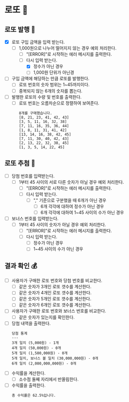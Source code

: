# 로또 🎰

## 로또 발행 🎫

- [x] 로또 구입 금액을 입력 받는다.
    - [ ] 1,000원으로 나누어 떨어지지 않는 경우 예외 처리한다.
        - [ ] "[ERROR]"로 시작하는 에러 메시지를 출력한다.
        - [ ] 다시 입력 받는다.
            - [x] 정수가 아닌 경우
            - [ ] 1,000원 단위가 아닌경
- [ ] 구입 금액에 해당하는 만큼 로또를 발행한다.
    - [ ] 로또 번호의 숫자 범위는 1~45까지이다.
    - [ ] 중복되지 않는 6개의 숫자를 뽑는다.
- [ ] 발행한 로또의 수량 및 번호를 출력한다.
    - [ ] 로또 번호는 오름차순으로 정렬하여 보여준다.
      ```
      8개를 구매했습니다.
      [8, 21, 23, 41, 42, 43]
      [3, 5, 11, 16, 32, 38]
      [7, 11, 16, 35, 36, 44]
      [1, 8, 11, 31, 41, 42]
      [13, 14, 16, 38, 42, 45]
      [7, 11, 30, 40, 42, 43]
      [2, 13, 22, 32, 38, 45]
      [1, 3, 5, 14, 22, 45]
      ```

## 로또 추첨 🎱

- [ ] 당첨 번호를 입력받는다.
    - [ ] 1부터 45 사이의 서로 다른 숫자가 아닐 경우 예외 처리한다.
        - [ ] "[ERROR]"로 시작하는 에러 메시지를 출력한다.
        - [ ] 다시 입력 받는다.
            - [ ] "," 기준으로 구분했을 때 6개가 아닌 경우
                - [ ] 6개 각각에 대하여 정수가 아닌 경우
                - [ ] 6개 각각에 대하여 1~45 사이의 수가 아닌 경우
- [ ] 보너스 번호를 입력받는다.
    - [ ] 1부터 45 사이의 숫자가 아닐 경우 예외 처리한다.
        - [ ] "[ERROR]"로 시작하는 에러 메시지를 출력한다.
        - [ ] 다시 입력 받는다.
            - [ ] 정수가 아닌 경우
            - [ ] 1~45 사이의 수가 아닌 경우

## 결과 확인 💰

- [ ] 사용자가 구매한 로또 번호와 당첨 번호를 비교한다.
    - [ ] 같은 숫자가 3개인 로또 갯수를 계산한다.
    - [ ] 같은 숫자가 4개인 로또 갯수를 계산한다.
    - [ ] 같은 숫자가 5개인 로또 갯수를 계산한다.
    - [ ] 같은 숫자가 6개인 로또 갯수를 계산한다.
- [ ] 사용자가 구매한 로또 번호와 보너스 번호를 비교한다.
    - [ ] 같은 숫자가 있는지를 확인한다.
- [ ] 당첨 내역을 출력한다.
  ```
  당첨 통계
  ---
  3개 일치 (5,000원) - 1개
  4개 일치 (50,000원) - 0개
  5개 일치 (1,500,000원) - 0개
  5개 일치, 보너스 볼 일치 (30,000,000원) - 0개
  6개 일치 (2,000,000,000원) - 0개
  ```
- [ ] 수익률을 계산한다.
    - [ ] 소수점 둘째 자리에서 반올림한다.
- [ ] 수익률을 출력한다.
  ```
  총 수익률은 62.5%입니다.
  ```